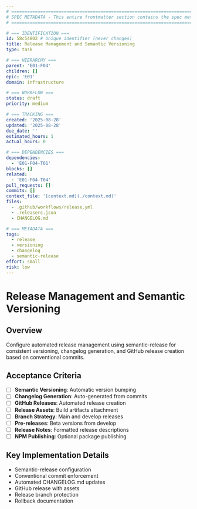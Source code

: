 ```yaml
---
# ============================================================================
# SPEC METADATA - This entire frontmatter section contains the spec metadata
# ============================================================================

# === IDENTIFICATION ===
id: 58c54802 # Unique identifier (never changes)
title: Release Management and Semantic Versioning
type: task

# === HIERARCHY ===
parent: 'E01-F04'
children: []
epic: 'E01'
domain: infrastructure

# === WORKFLOW ===
status: draft
priority: medium

# === TRACKING ===
created: '2025-08-28'
updated: '2025-08-28'
due_date: ''
estimated_hours: 1
actual_hours: 0

# === DEPENDENCIES ===
dependencies:
  - 'E01-F04-T01'
blocks: []
related:
  - 'E01-F04-T04'
pull_requests: []
commits: []
context_file: '[context.md](./context.md)'
files:
  - .github/workflows/release.yml
  - .releaserc.json
  - CHANGELOG.md

# === METADATA ===
tags:
  - release
  - versioning
  - changelog
  - semantic-release
effort: small
risk: low
---
```


# Release Management and Semantic Versioning

## Overview

Configure automated release management using semantic-release for consistent versioning, changelog generation, and GitHub release creation based on conventional commits.

## Acceptance Criteria

- [ ] **Semantic Versioning**: Automatic version bumping
- [ ] **Changelog Generation**: Auto-generated from commits
- [ ] **GitHub Releases**: Automated release creation
- [ ] **Release Assets**: Build artifacts attachment
- [ ] **Branch Strategy**: Main and develop releases
- [ ] **Pre-releases**: Beta versions from develop
- [ ] **Release Notes**: Formatted release descriptions
- [ ] **NPM Publishing**: Optional package publishing

## Key Implementation Details

- Semantic-release configuration
- Conventional commit enforcement
- Automated CHANGELOG.md updates
- GitHub release with assets
- Release branch protection
- Rollback documentation
